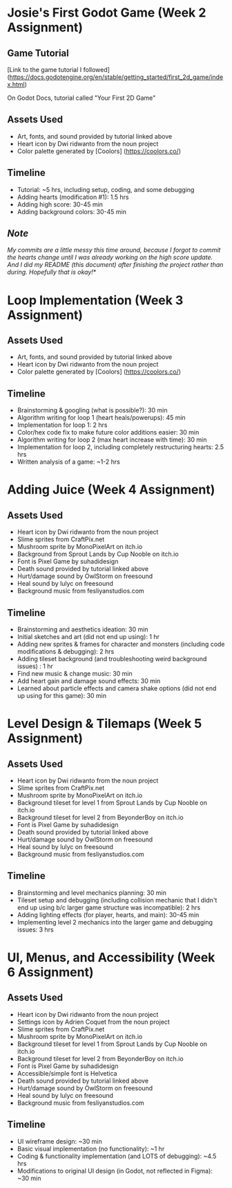# Josie's First Godot Game (Week 2 Assignment)

## Game Tutorial
[Link to the game tutorial I followed] (https://docs.godotengine.org/en/stable/getting_started/first_2d_game/index.html)

On Godot Docs, tutorial called "Your First 2D Game"

## Assets Used
- Art, fonts, and sound provided by tutorial linked above
- Heart icon by Dwi ridwanto from the noun project
- Color palette generated by [Coolors] (https://coolors.co/)

## Timeline
- Tutorial: ~5 hrs, including setup, coding, and some debugging
- Adding hearts (modification #1): 1.5 hrs
- Adding high score: 30-45 min
- Adding background colors: 30-45 min

## *Note*
*My commits are a little messy this time around, because I forgot to commit the hearts change until I was already working on the high score update. And I did my README (this document) after finishing the project rather than during. Hopefully that is okay!**

# Loop Implementation (Week 3 Assignment)

## Assets Used
- Art, fonts, and sound provided by tutorial linked above
- Heart icon by Dwi ridwanto from the noun project
- Color palette generated by [Coolors] (https://coolors.co/)

## Timeline
- Brainstorming & googling (what is possible?): 30 min
- Algorithm writing for loop 1 (heart heals/powerups): 45 min
- Implementation for loop 1: 2 hrs
- Color/hex code fix to make future color additions easier: 30 min
- Algorithm writing for loop 2 (max heart increase with time): 30 min
- Implementation for loop 2, including completely restructuring hearts: 2.5 hrs
- Written analysis of a game: ~1-2 hrs

# Adding Juice (Week 4 Assignment)

## Assets Used
- Heart icon by Dwi ridwanto from the noun project
- Slime sprites from CraftPix.net
- Mushroom sprite by MonoPixelArt on itch.io
- Background from Sprout Lands by Cup Nooble on itch.io
- Font is Pixel Game by suhadidesign
- Death sound provided by tutorial linked above
- Hurt/damage sound by OwlStorm on freesound
- Heal sound by lulyc on freesound
- Background music from fesliyanstudios.com

## Timeline
- Brainstorming and aesthetics ideation: 30 min
- Initial sketches and art (did not end up using): 1 hr
- Adding new sprites & frames for character and monsters (including code modifications & debugging): 2 hrs
- Adding tileset background (and troubleshooting weird background issues) : 1 hr
- Find new music & change music: 30 min
- Add heart gain and damage sound effects: 30 min
- Learned about particle effects and camera shake options (did not end up using for this game): 30 min

# Level Design & Tilemaps (Week 5 Assignment)

## Assets Used
- Heart icon by Dwi ridwanto from the noun project
- Slime sprites from CraftPix.net
- Mushroom sprite by MonoPixelArt on itch.io
- Background tileset for level 1 from Sprout Lands by Cup Nooble on itch.io
- Background tileset for level 2 from BeyonderBoy on itch.io
- Font is Pixel Game by suhadidesign
- Death sound provided by tutorial linked above
- Hurt/damage sound by OwlStorm on freesound
- Heal sound by lulyc on freesound
- Background music from fesliyanstudios.com

## Timeline
- Brainstorming and level mechanics planning: 30 min
- Tileset setup and debugging (including collision mechanic that I didn't end up using b/c larger game structure was incompatible): 2 hrs
- Adding lighting effects (for player, hearts, and main): 30-45 min
- Implementing level 2 mechanics into the larger game and debugging issues: 3 hrs

# UI, Menus, and Accessibility (Week 6 Assignment)

## Assets Used
- Heart icon by Dwi ridwanto from the noun project
- Settings icon by Adrien Coquet from the noun project
- Slime sprites from CraftPix.net
- Mushroom sprite by MonoPixelArt on itch.io
- Background tileset for level 1 from Sprout Lands by Cup Nooble on itch.io
- Background tileset for level 2 from BeyonderBoy on itch.io
- Font is Pixel Game by suhadidesign
- Accessible/simple font is Helvetica
- Death sound provided by tutorial linked above
- Hurt/damage sound by OwlStorm on freesound
- Heal sound by lulyc on freesound
- Background music from fesliyanstudios.com

## Timeline
- UI wireframe design: ~30 min
- Basic visual implementation (no functionality): ~1 hr
- Coding & functionality implementation (and LOTS of debugging): ~4.5 hrs
- Modifications to original UI design (in Godot, not reflected in Figma): ~30 min
